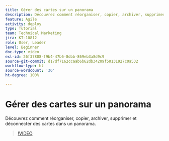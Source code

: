 ```yaml
---
title: Gérer des cartes sur un panorama
description: Découvrez comment réorganiser, copier, archiver, supprimer et déconnecter des cartes dans un panorama.
feature: Agile
activity: deploy
type: Tutorial
team: Technical Marketing
jira: KT-10812
role: User, Leader
level: Beginner
doc-type: video
exl-id: 26f37808-f9b4-47b6-8dbb-869eb3a8d9c9
source-git-commit: d17df7162ccaab6b62db34209f50131927c0a532
workflow-type: ht
source-wordcount: '36'
ht-degree: 100%

---
```


# Gérer des cartes sur un panorama

Découvrez comment réorganiser, copier, archiver, supprimer et déconnecter des cartes dans un panorama.

>[!VIDEO](https://video.tv.adobe.com/v/346810/?quality=12&learn=on&enablevpops)
